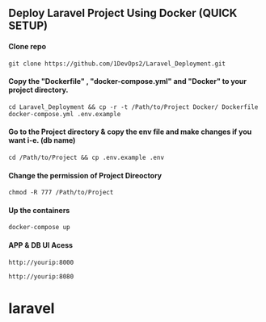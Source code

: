 ## Deploy Laravel Project Using Docker (QUICK SETUP)

#### Clone repo

    git clone https://github.com/1DevOps2/Laravel_Deployment.git
    
#### Copy the "Dockerfile" , "docker-compose.yml" and "Docker" to your project directory.

    cd Laravel_Deployment && cp -r -t /Path/to/Project Docker/ Dockerfile docker-compose.yml .env.example
    
#### Go to the Project directory & copy the env file and make changes if you want i-e. (db name)

    cd /Path/to/Project && cp .env.example .env
    
#### Change the permission of Project Direoctory

    chmod -R 777 /Path/to/Project
    
#### Up the containers 
    
    docker-compose up
    
#### APP & DB UI Acess

    http://yourip:8000
    
    http://yourip:8080
# laravel
